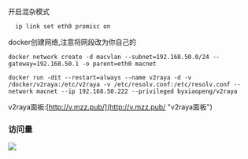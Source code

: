 开启混杂模式

`` 
ip link set eth0 promisc on``

docker创建网络,注意将网段改为你自己的

``docker network create -d macvlan --subnet=192.168.50.0/24 --gateway=192.168.50.1 -o parent=eth0 macnet``

``docker run -dit --restart=always --name v2raya -d -v /docker/v2raya:/etc/v2raya -v /etc/resolv.conf:/etc/resolv.conf --network macnet --ip 192.168.50.222 --privileged byxiaopeng/v2raya``

v2raya面板:[http://v.mzz.pub/](http://v.mzz.pub/ "v2raya面板")
### 访问量

![](http://profile-counter.glitch.me/byxiaopeng/count.svg)
